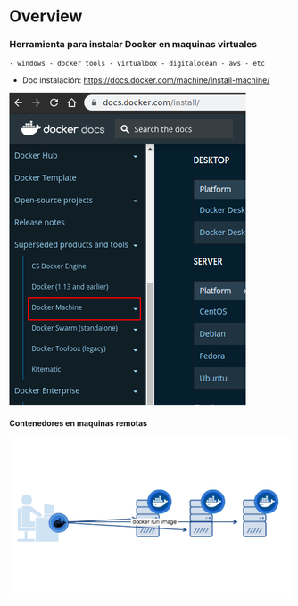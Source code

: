 
# Overview

### Herramienta para instalar Docker en maquinas virtuales

    - windows - docker tools - virtualbox - digitalocean - aws - etc

- Doc instalación: https://docs.docker.com/machine/install-machine/

![diagrama](./img/overview1.png)

#### Contenedores en maquinas remotas
![diagrama](./img/overview.png)